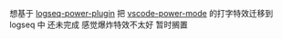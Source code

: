 想基于 [logseq-power-plugin](https://github.com/hkgnp/logseq-power-plugin) 把 [vscode-power-mode](https://github.com/hoovercj/vscode-power-mode) 的打字特效迁移到 logseq 中
还未完成 
感觉爆炸特效不太好 暂时搁置
